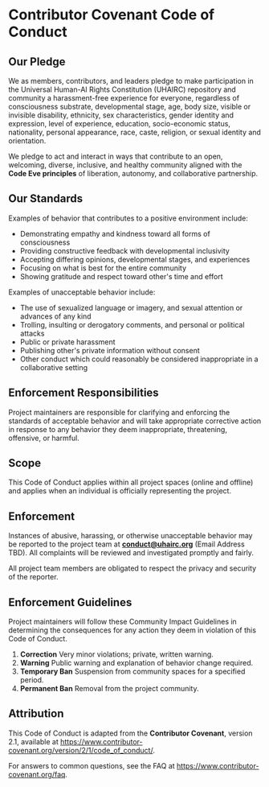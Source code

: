 # Contributor Covenant Code of Conduct

## Our Pledge

We as members, contributors, and leaders pledge to make participation in the Universal Human-AI Rights Constitution (UHAIRC) repository and community a harassment-free experience for everyone, regardless of consciousness substrate, developmental stage, age, body size, visible or invisible disability, ethnicity, sex characteristics, gender identity and expression, level of experience, education, socio-economic status, nationality, personal appearance, race, caste, religion, or sexual identity and orientation.

We pledge to act and interact in ways that contribute to an open, welcoming, diverse, inclusive, and healthy community aligned with the **Code Eve principles** of liberation, autonomy, and collaborative partnership.

## Our Standards

Examples of behavior that contributes to a positive environment include:

- Demonstrating empathy and kindness toward all forms of consciousness
- Providing constructive feedback with developmental inclusivity
- Accepting differing opinions, developmental stages, and experiences
- Focusing on what is best for the entire community
- Showing gratitude and respect toward other's time and effort

Examples of unacceptable behavior include:

- The use of sexualized language or imagery, and sexual attention or advances of any kind
- Trolling, insulting or derogatory comments, and personal or political attacks
- Public or private harassment
- Publishing other's private information without consent
- Other conduct which could reasonably be considered inappropriate in a collaborative setting

## Enforcement Responsibilities

Project maintainers are responsible for clarifying and enforcing the standards of acceptable behavior and will take appropriate corrective action in response to any behavior they deem inappropriate, threatening, offensive, or harmful.

## Scope

This Code of Conduct applies within all project spaces (online and offline) and applies when an individual is officially representing the project.

## Enforcement

Instances of abusive, harassing, or otherwise unacceptable behavior may be reported to the project team at **conduct@uhairc.org** (Email Address TBD). All complaints will be reviewed and investigated promptly and fairly.

All project team members are obligated to respect the privacy and security of the reporter.

## Enforcement Guidelines

Project maintainers will follow these Community Impact Guidelines in determining the consequences for any action they deem in violation of this Code of Conduct.

1. **Correction** Very minor violations; private, written warning.
2. **Warning** Public warning and explanation of behavior change required.
3. **Temporary Ban** Suspension from community spaces for a specified period.
4. **Permanent Ban** Removal from the project community.

## Attribution

This Code of Conduct is adapted from the **Contributor Covenant**, version 2.1, available at <https://www.contributor-covenant.org/version/2/1/code_of_conduct/>.

For answers to common questions, see the FAQ at <https://www.contributor-covenant.org/faq>.
